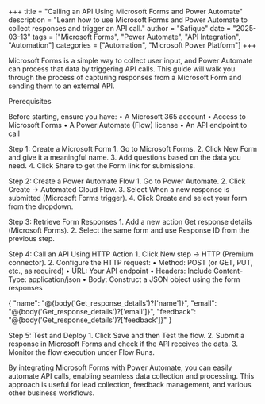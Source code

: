 +++
title = "Calling an API Using Microsoft Forms and Power Automate"
description = "Learn how to use Microsoft Forms and Power Automate to collect responses and trigger an API call."
author = "Safique"
date = "2025-03-13"
tags = ["Microsoft Forms", "Power Automate", "API Integration", "Automation"]
categories = ["Automation", "Microsoft Power Platform"]
+++

Microsoft Forms is a simple way to collect user input, and Power Automate can process that data by triggering API calls. This guide will walk you through the process of capturing responses from a Microsoft Form and sending them to an external API.

Prerequisites

Before starting, ensure you have:
	•	A Microsoft 365 account
	•	Access to Microsoft Forms
	•	A Power Automate (Flow) license
	•	An API endpoint to call

Step 1: Create a Microsoft Form
	1.	Go to Microsoft Forms.
	2.	Click New Form and give it a meaningful name.
	3.	Add questions based on the data you need.
	4.	Click Share to get the Form link for submissions.

Step 2: Create a Power Automate Flow
	1.	Go to Power Automate.
	2.	Click Create → Automated Cloud Flow.
	3.	Select When a new response is submitted (Microsoft Forms trigger).
	4.	Click Create and select your form from the dropdown.

Step 3: Retrieve Form Responses
	1.	Add a new action Get response details (Microsoft Forms).
	2.	Select the same form and use Response ID from the previous step.

Step 4: Call an API Using HTTP Action
	1.	Click New step → HTTP (Premium connector).
	2.	Configure the HTTP request:
	•	Method: POST (or GET, PUT, etc., as required)
	•	URL: Your API endpoint
	•	Headers: Include Content-Type: application/json
	•	Body: Construct a JSON object using the form responses

{
  "name": "@{body('Get_response_details')?['name']}",
  "email": "@{body('Get_response_details')?['email']}",
  "feedback": "@{body('Get_response_details')?['feedback']}"
}

Step 5: Test and Deploy
	1.	Click Save and then Test the flow.
	2.	Submit a response in Microsoft Forms and check if the API receives the data.
	3.	Monitor the flow execution under Flow Runs.

By integrating Microsoft Forms with Power Automate, you can easily automate API calls, enabling seamless data collection and processing. This approach is useful for lead collection, feedback management, and various other business workflows.